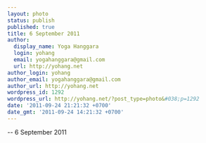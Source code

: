 ```yaml
---
layout: photo
status: publish
published: true
title: 6 September 2011
author:
  display_name: Yoga Hanggara
  login: yohang
  email: yogahanggara@gmail.com
  url: http://yohang.net
author_login: yohang
author_email: yogahanggara@gmail.com
author_url: http://yohang.net
wordpress_id: 1292
wordpress_url: http://yohang.net/?post_type=photo&#038;p=1292
date: '2011-09-24 21:21:32 +0700'
date_gmt: '2011-09-24 14:21:32 +0700'
---
```

-- 6 September 2011

